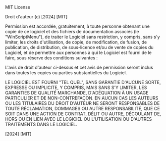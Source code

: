 MIT License

Droit d'auteur (c) [2024] [MIT]

Permission est accordée, gratuitement, à toute personne obtenant une copie de ce logiciel et des fichiers de documentation associés (le "WinScriptMenu"), de traiter le Logiciel sans restriction, y compris, sans s'y limiter, les droits d'utilisation, de copie, de modification, de fusion, de publication, de distribution, de sous-licence et/ou de vente de copies du Logiciel, et de permettre aux personnes à qui le Logiciel est fourni de le faire, sous réserve des conditions suivantes :

L'avis de droit d'auteur ci-dessus et cet avis de permission seront inclus dans toutes les copies ou parties substantielles du Logiciel.

LE LOGICIEL EST FOURNI "TEL QUEL", SANS GARANTIE D'AUCUNE SORTE, EXPRESSE OU IMPLICITE, Y COMPRIS, MAIS SANS S'Y LIMITER, LES GARANTIES DE QUALITÉ MARCHANDE, D'ADÉQUATION À UN USAGE PARTICULIER ET DE NON-CONTREFAÇON. EN AUCUN CAS LES AUTEURS OU LES TITULAIRES DU DROIT D'AUTEUR NE SERONT RESPONSABLES DE TOUTE RÉCLAMATION, DOMMAGES OU AUTRE RESPONSABILITÉ, QUE CE SOIT DANS UNE ACTION DE CONTRAT, DÉLIT OU AUTRE, DÉCOULANT DE, HORS OU EN LIEN AVEC LE LOGICIEL OU L'UTILISATION OU D'AUTRES TRAITEMENTS DANS LE LOGICIEL.

[2024] [MIT]

